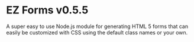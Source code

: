 # EZ Forms v0.5.5

A super easy to use Node.js module for generating HTML 5 forms that can easily be customized with CSS using the default class names or your own.
